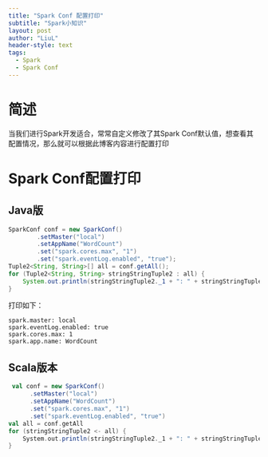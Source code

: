 ```yaml
---
title: "Spark Conf 配置打印"
subtitle: "Spark小知识"
layout: post
author: "LiuL"
header-style: text
tags:
  - Spark
  - Spark Conf
---
```


# 简述

当我们进行Spark开发适合，常常自定义修改了其Spark Conf默认值，想查看其配置情况，那么就可以根据此博客内容进行配置打印

# Spark Conf配置打印

## Java版

```java
SparkConf conf = new SparkConf()
        .setMaster("local")
        .setAppName("WordCount")
        .set("spark.cores.max", "1")
        .set("spark.eventLog.enabled", "true");
Tuple2<String, String>[] all = conf.getAll();
for (Tuple2<String, String> stringStringTuple2 : all) {
    System.out.println(stringStringTuple2._1 + ": " + stringStringTuple2._2);
}
```

打印如下：

```log
spark.master: local
spark.eventLog.enabled: true
spark.cores.max: 1
spark.app.name: WordCount
```

## Scala版本

```scala
 val conf = new SparkConf()
      .setMaster("local")
      .setAppName("WordCount")
      .set("spark.cores.max", "1")
      .set("spark.eventLog.enabled", "true")
val all = conf.getAll
for (stringStringTuple2 <- all) {
    System.out.println(stringStringTuple2._1 + ": " + stringStringTuple2._2)
}
```




